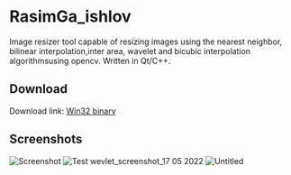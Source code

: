 # RasimGa_ishlov 
Image resizer tool capable of resizing images using the nearest neighbor, bilinear interpolation,inter area, wavelet and bicubic interpolation algorithmsusing opencv. Written in Qt/C++.

## Download
Download link: [Win32 binary](https://github.com/botir2/RasimGa_ishlov.git)

## Screenshots
![Screenshot](https://user-images.githubusercontent.com/7479526/168735976-05d64538-4791-4596-a39b-c2eceee773dd.png)
![Test wevlet_screenshot_17 05 2022](https://user-images.githubusercontent.com/7479526/168735985-4a4c4f6a-932a-4d41-bbc6-bad8b3240d2e.png)
![Untitled](https://user-images.githubusercontent.com/7479526/168735991-fb0f8b33-1958-4b16-96ac-7d498ae90ce1.png)
